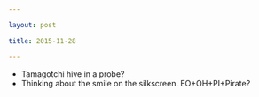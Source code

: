 ```yaml
---

layout: post

title: 2015-11-28

---
```



-   Tamagotchi hive in a probe?
-   Thinking about the smile on the silkscreen. EO+OH+PI+Pirate?

